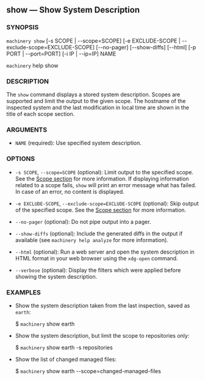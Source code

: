 
## show — Show System Description

### SYNOPSIS

`machinery show` [-s SCOPE | --scope=SCOPE] [-e EXCLUDE-SCOPE | --exclude-scope=EXCLUDE-SCOPE] [--no-pager] [--show-diffs] [--html] [-p PORT | --port=PORT] [-i IP | --ip=IP] NAME

`machinery` help show


### DESCRIPTION

The `show` command displays a stored system description.
Scopes are supported and limit the output to the given scope.
The hostname of the inspected system and the last modification
in local time are shown in the title of each scope section.


### ARGUMENTS

  * `NAME` (required):
    Use specified system description.


### OPTIONS

  * `-s SCOPE`, `--scope=SCOPE` (optional):
    Limit output to the specified scope.
    See the [Scope section](#Scopes) for more information.
    If displaying information related to a scope fails, `show` will print an error message what has failed.
    In case of an error, no content is displayed.

  * `-e EXCLUDE-SCOPE`, `--exclude-scope=EXCLUDE-SCOPE` (optional):
    Skip output of the specified scope.
    See the [Scope section](#Scopes) for more information.

  * `--no-pager` (optional):
    Do not pipe output into a pager.

  * `--show-diffs` (optional):
    Include the generated diffs in the output if available (see `machinery help analyze`
    for more information).

  * `--html` (optional):
    Run a web server and open the system description in HTML format in your web browser using the
    `xdg-open` command.

  * `--verbose` (optional):
    Display the filters which were applied before showing the system description.

### EXAMPLES

  * Show the system description taken from the last inspection, saved as `earth`:

    $ `machinery` show earth

  * Show the system description, but limit the scope to repositories only:

    $ `machinery` show earth -s repositories

  * Show the list of changed managed files:

    $ `machinery` show earth --scope=changed-managed-files
